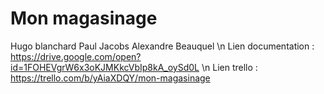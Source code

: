 # Mon magasinage

Hugo blanchard
Paul Jacobs
Alexandre Beauquel
\n
Lien documentation : https://drive.google.com/open?id=1FOHEVgrW6x3oKJMKkcVbIp8kA_oySd0L \n
Lien trello :  https://trello.com/b/yAiaXDQY/mon-magasinage

